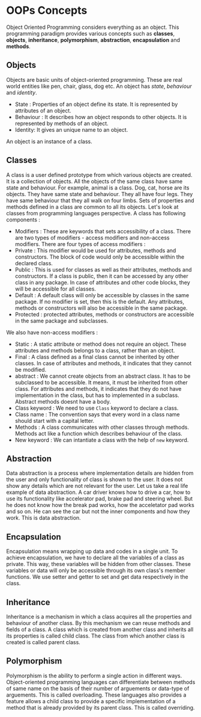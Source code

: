 # OOPs Concepts

Object Oriented Programming considers everything as an object. This programming paradigm provides various concepts such as **classes**, **objects**, **inheritance**, **polymorphism**, **abstraction**, **encapsulation** and **methods**.
## Objects
Objects are basic units of object-oriented programming. These are real world entities like pen, chair, glass, dog etc. An object has _state_, _behaviour_ and _identity_.
- State : Properties of an object define its state. It is represented by attributes of an object.
- Behaviour : It describes how an object responds to other objects. It is represented by methods of an object.
- Identity: It gives an unique name to an object.

An object is an instance of a class.
## Classes
A class is a user defined prototype from which various objects are created. It is a collection of objects. All the objects of the same class have same state and behaviour. For example, animal is a class. Dog, cat, horse are its objects. They have same state and behaviour. They all have four legs. They have same behaviour that they all walk on four limbs. Sets of properties and methods defined in a class are common to all its objects. Let's look at classes from programming languages perspective. A class has following components :
- Modifiers : These are keywords that sets accessibility of a class. There are two types of modifiers - access modifiers and non-access modifiers. There are four types of access modifiers :
 - Private : This modifier would be used for attributes, methods and constructors. The block of code would only be accessible within the declared class.
 - Public : This is used for classes as well as their attributes, methods and constructors. If a class is public, then it can be accessed by any other class in any package. In case of attributes and other code blocks, they will be accessible for all classes.
 - Default :  A default class will only be accessible by classes in the same package. If no modifier is set, then this is the default. Any attributes, methods or constructors will also be accessible in the same package.
 - Protected : protected attributes, methods or constructors are accessible in the same package and subclasses.

 We also have non-access modifiers :
  - Static : A static attribute or method does not require an object. These attributes and methods belongs to a class, rather than an object.
  - Final : A class defined as a final class cannot be inherited by other classes. In case of attributes and methods, it indicates that they cannot be modified.
  - abstract : We cannot create objects from an abstract class. It has to be subclassed to be accessible. It means, it must be inherited from other class. For attributes and methods, it indicates that they do not have implementation in the class, but has to implemented in a subclass. Abstract methods doesnt have a body.
- Class keyword : We need to use `Class` keyword to declare a class.
- Class name : The convention says that every word in a class name should start with a capital letter.
- Methods : A class communicates with other classes through methods. Methods act like a function which describes behaviour of the class.
- New keyword : We can intantiate a class with the help of `new` keyword.

## Abstraction
 Data abstraction is a process where implementation details are hidden from the user and only functionality of class is shown to the user. It does not show any details which are not relevant for the user. Let us take a real life example of data abstraction. A car driver knows how to drive a car, how to use its functionality like accelerator pad, brake pad and steering wheel. But he does not know how the break pad works, how the acceletator pad works and so on. He can see the car but not the inner components and how they work. This is data abstraction.

## Encapsulation
 Encapsulation means wrapping up data and codes in a single unit. To achieve encapsulation, we have to declare all the variables of a class as private. This way, these variables will be hidden from other classes. These variables or data will only be accessible through its own class's member functions. We use setter and getter to set and get data respectively in the class.

## Inheritance
Inheritance is a mechanism in which a class acquires all the properties and behaviour of another class. By this mechanism we can reuse methods and fields of a class. A class which is created from another class and inherits all its properties is called child class. The class from which another class is created is called parent class.

## Polymorphism
Polymorphism is the ability to perform a single action in different ways. Object-oriented programming languages can differentiate between methods of same name on the basis of their number of arguements or data-type of arguements. This is called overloading. These languages also provides a feature allows a child class to provide a specific implementation of a method that is already provided by its parent class. This is called overriding.
